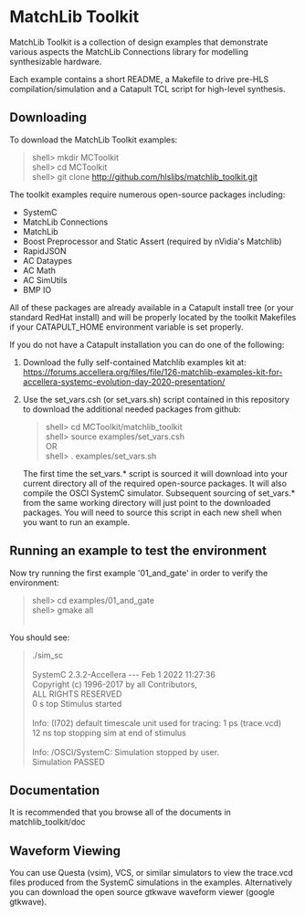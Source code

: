 # MatchLib Toolkit

MatchLib Toolkit is a collection of design examples that demonstrate various aspects the MatchLib Connections library for modelling synthesizable hardware.

Each example contains a short README, a Makefile to drive pre-HLS compilation/simulation and a Catapult TCL script for high-level synthesis.

## Downloading
To download the MatchLib Toolkit examples:
> shell> mkdir MCToolkit<br>
> shell> cd MCToolkit<br>
> shell> git clone http://github.com/hlslibs/matchlib_toolkit.git<br>

The toolkit examples require numerous open-source packages including:
- SystemC
- MatchLib Connections
- MatchLib
- Boost Preprocessor and Static Assert (required by nVidia's Matchlib)
- RapidJSON
- AC Dataypes
- AC Math
- AC SimUtils
- BMP IO

All of these packages are already available in a Catapult install tree (or your standard RedHat install) and will be properly located by the toolkit Makefiles if your CATAPULT_HOME environment variable is set properly. 

If you do not have a Catapult installation you can do one of the following:
1) Download the fully self-contained Matchlib examples kit at:
   https://forums.accellera.org/files/file/126-matchlib-examples-kit-for-accellera-systemc-evolution-day-2020-presentation/
   
2) Use the set_vars.csh (or set_vars.sh) script contained in this repository to download the additional needed packages from github:
    > shell> cd MCToolkit/matchlib_toolkit<br>
    > shell> source examples/set_vars.csh<br>
        OR<br>
    > shell> . examples/set_vars.sh<br>
    
    The first time the set_vars.* script is sourced it will download into your current directory all of the required open-source packages. It will also compile the OSCI SystemC simulator.
    Subsequent sourcing of set_vars.* from the same working directory will just point to the downloaded packages.
    You will need to source this script in each new shell when you want to run an example.


## Running an example to test the environment
Now try running the first example '01_and_gate' in order to verify the environment:<br>
> shell> cd examples/01_and_gate<br>
> shell> gmake all<br><br>

You should see:<br>
> ./sim_sc<br><br>
>         SystemC 2.3.2-Accellera --- Feb  1 2022 11:27:36<br>
>         Copyright (c) 1996-2017 by all Contributors,<br>
>         ALL RIGHTS RESERVED<br>
> 0 s top Stimulus started<br><br>
> Info: (I702) default timescale unit used for tracing: 1 ps (trace.vcd)<br>
> 12 ns top stopping sim at end of stimulus<br><br>
> Info: /OSCI/SystemC: Simulation stopped by user.<br>
> Simulation PASSED

## Documentation
It is recommended that you browse all of the documents in matchlib_toolkit/doc

## Waveform Viewing
You can use Questa (vsim), VCS, or similar simulators to view the trace.vcd files produced from the SystemC simulations in the examples. Alternatively you can download the open source gtkwave waveform viewer (google gtkwave).



